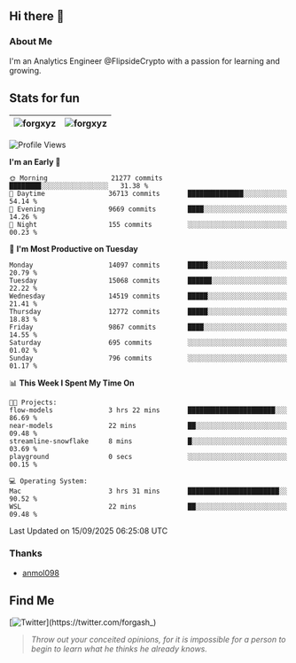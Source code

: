 ## Hi there 👋

### About Me

I'm an Analytics Engineer @FlipsideCrypto with a passion for learning and growing.
  
## Stats for fun

| <img align="center" src="https://github-readme-streak-stats.herokuapp.com/?user=forgxyz&theme=tokyonight" alt="forgxyz" /> | <img align="center" src="https://github-readme-stats.vercel.app/api?username=forgxyz&theme=tokyonight&show_icons=true" alt="forgxyz" /> |
| ------------- |------------- |


<!--START_SECTION:waka-->
![Profile Views](http://img.shields.io/badge/Profile%20Views-0-blue)

**I'm an Early 🐤** 

```text
🌞 Morning                21277 commits       ████████░░░░░░░░░░░░░░░░░   31.38 % 
🌆 Daytime                36713 commits       ██████████████░░░░░░░░░░░   54.14 % 
🌃 Evening                9669 commits        ████░░░░░░░░░░░░░░░░░░░░░   14.26 % 
🌙 Night                  155 commits         ░░░░░░░░░░░░░░░░░░░░░░░░░   00.23 % 
```
📅 **I'm Most Productive on Tuesday** 

```text
Monday                   14097 commits       █████░░░░░░░░░░░░░░░░░░░░   20.79 % 
Tuesday                  15068 commits       ██████░░░░░░░░░░░░░░░░░░░   22.22 % 
Wednesday                14519 commits       █████░░░░░░░░░░░░░░░░░░░░   21.41 % 
Thursday                 12772 commits       █████░░░░░░░░░░░░░░░░░░░░   18.83 % 
Friday                   9867 commits        ████░░░░░░░░░░░░░░░░░░░░░   14.55 % 
Saturday                 695 commits         ░░░░░░░░░░░░░░░░░░░░░░░░░   01.02 % 
Sunday                   796 commits         ░░░░░░░░░░░░░░░░░░░░░░░░░   01.17 % 
```


📊 **This Week I Spent My Time On** 

```text
🐱‍💻 Projects: 
flow-models              3 hrs 22 mins       ██████████████████████░░░   86.69 % 
near-models              22 mins             ██░░░░░░░░░░░░░░░░░░░░░░░   09.48 % 
streamline-snowflake     8 mins              █░░░░░░░░░░░░░░░░░░░░░░░░   03.69 % 
playground               0 secs              ░░░░░░░░░░░░░░░░░░░░░░░░░   00.15 % 

💻 Operating System: 
Mac                      3 hrs 31 mins       ███████████████████████░░   90.52 % 
WSL                      22 mins             ██░░░░░░░░░░░░░░░░░░░░░░░   09.48 % 
```


 Last Updated on 15/09/2025 06:25:08 UTC
<!--END_SECTION:waka-->

### Thanks
 - [anmol098](https://github.com/anmol098/waka-readme-stats/)
  
## Find Me
[![Twitter](https://img.shields.io/twitter/url/https/twitter.com/forgash_.svg?style=social&label=Follow%20%40forgash_)](https://twitter.com/forgash_)


> *Throw out your conceited opinions, for it is impossible for a person to begin to learn what he thinks he already knows.* 
